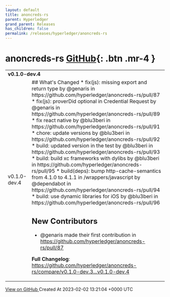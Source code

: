 ```yaml
---
layout: default
title: anoncreds-rs
parent: Hyperledger
grand_parent: Releases
has_children: false
permalink: /releases/hyperledger/anoncreds-rs
---
```


# anoncreds-rs <span class="fs-3 right-align">[GitHub](https://github.com/hyperledger/anoncreds-rs){: .btn .mr-4 }</span>


<div>
    <table>
        <tr>
            <td colspan="2">
                <b>
                    v0.1.0-dev.4
                </b>
            </td>
        </tr>
        <tr>
            <td>
                <span class="chip">
                    v0.1.0-dev.4
                </span>
            </td>
            <td>
                ## What's Changed
* fix(js): missing export and return type by @genaris in https://github.com/hyperledger/anoncreds-rs/pull/87
* fix(js): proverDid optional in Credential Request by @genaris in https://github.com/hyperledger/anoncreds-rs/pull/89
* fix react native by @blu3beri in https://github.com/hyperledger/anoncreds-rs/pull/91
* chore: update versions by @blu3beri in https://github.com/hyperledger/anoncreds-rs/pull/92
* build: updated version in the test by @blu3beri in https://github.com/hyperledger/anoncreds-rs/pull/93
* build: build xc frameworks with dylibs by @blu3beri in https://github.com/hyperledger/anoncreds-rs/pull/95
* build(deps): bump http-cache-semantics from 4.1.0 to 4.1.1 in /wrappers/javascript by @dependabot in https://github.com/hyperledger/anoncreds-rs/pull/94
* build: use dynamic libraries for iOS by @blu3beri in https://github.com/hyperledger/anoncreds-rs/pull/96

## New Contributors
* @genaris made their first contribution in https://github.com/hyperledger/anoncreds-rs/pull/87

**Full Changelog**: https://github.com/hyperledger/anoncreds-rs/compare/v0.1.0-dev.3...v0.1.0-dev.4
            </td>
        </tr>
    </table>
    <a href="https://github.com/hyperledger/anoncreds-rs/releases/tag/v0.1.0-dev.4" class=".btn">
        View on GitHub
    </a>
    <span class="right-align">
        Created At 2023-02-02 13:21:04 +0000 UTC
    </span>
</div>

